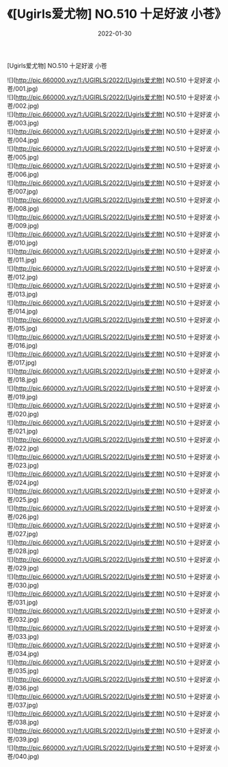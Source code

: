 ﻿---
layout: post
title:  《[Ugirls爱尤物] NO.510 十足好波 小苍》
date:   2022-01-30
img: http://pic.660000.xyz/1:/UGIRLS/2022/[Ugirls爱尤物] NO.510 十足好波 小苍/000.jpg
categories: [美女, 清纯, 唯美]
---

[Ugirls爱尤物] NO.510 十足好波 小苍

 ![](http://pic.660000.xyz/1:/UGIRLS/2022/[Ugirls爱尤物] NO.510 十足好波 小苍/001.jpg) <br>![](http://pic.660000.xyz/1:/UGIRLS/2022/[Ugirls爱尤物] NO.510 十足好波 小苍/002.jpg) <br>![](http://pic.660000.xyz/1:/UGIRLS/2022/[Ugirls爱尤物] NO.510 十足好波 小苍/003.jpg) <br>![](http://pic.660000.xyz/1:/UGIRLS/2022/[Ugirls爱尤物] NO.510 十足好波 小苍/004.jpg) <br>![](http://pic.660000.xyz/1:/UGIRLS/2022/[Ugirls爱尤物] NO.510 十足好波 小苍/005.jpg) <br>![](http://pic.660000.xyz/1:/UGIRLS/2022/[Ugirls爱尤物] NO.510 十足好波 小苍/006.jpg) <br>![](http://pic.660000.xyz/1:/UGIRLS/2022/[Ugirls爱尤物] NO.510 十足好波 小苍/007.jpg) <br>![](http://pic.660000.xyz/1:/UGIRLS/2022/[Ugirls爱尤物] NO.510 十足好波 小苍/008.jpg) <br>![](http://pic.660000.xyz/1:/UGIRLS/2022/[Ugirls爱尤物] NO.510 十足好波 小苍/009.jpg) <br>![](http://pic.660000.xyz/1:/UGIRLS/2022/[Ugirls爱尤物] NO.510 十足好波 小苍/010.jpg) <br>![](http://pic.660000.xyz/1:/UGIRLS/2022/[Ugirls爱尤物] NO.510 十足好波 小苍/011.jpg) <br>![](http://pic.660000.xyz/1:/UGIRLS/2022/[Ugirls爱尤物] NO.510 十足好波 小苍/012.jpg) <br>![](http://pic.660000.xyz/1:/UGIRLS/2022/[Ugirls爱尤物] NO.510 十足好波 小苍/013.jpg) <br>![](http://pic.660000.xyz/1:/UGIRLS/2022/[Ugirls爱尤物] NO.510 十足好波 小苍/014.jpg) <br>![](http://pic.660000.xyz/1:/UGIRLS/2022/[Ugirls爱尤物] NO.510 十足好波 小苍/015.jpg) <br>![](http://pic.660000.xyz/1:/UGIRLS/2022/[Ugirls爱尤物] NO.510 十足好波 小苍/016.jpg) <br>![](http://pic.660000.xyz/1:/UGIRLS/2022/[Ugirls爱尤物] NO.510 十足好波 小苍/017.jpg) <br>![](http://pic.660000.xyz/1:/UGIRLS/2022/[Ugirls爱尤物] NO.510 十足好波 小苍/018.jpg) <br>![](http://pic.660000.xyz/1:/UGIRLS/2022/[Ugirls爱尤物] NO.510 十足好波 小苍/019.jpg) <br>![](http://pic.660000.xyz/1:/UGIRLS/2022/[Ugirls爱尤物] NO.510 十足好波 小苍/020.jpg) <br>![](http://pic.660000.xyz/1:/UGIRLS/2022/[Ugirls爱尤物] NO.510 十足好波 小苍/021.jpg) <br>![](http://pic.660000.xyz/1:/UGIRLS/2022/[Ugirls爱尤物] NO.510 十足好波 小苍/022.jpg) <br>![](http://pic.660000.xyz/1:/UGIRLS/2022/[Ugirls爱尤物] NO.510 十足好波 小苍/023.jpg) <br>![](http://pic.660000.xyz/1:/UGIRLS/2022/[Ugirls爱尤物] NO.510 十足好波 小苍/024.jpg) <br>![](http://pic.660000.xyz/1:/UGIRLS/2022/[Ugirls爱尤物] NO.510 十足好波 小苍/025.jpg) <br>![](http://pic.660000.xyz/1:/UGIRLS/2022/[Ugirls爱尤物] NO.510 十足好波 小苍/026.jpg) <br>![](http://pic.660000.xyz/1:/UGIRLS/2022/[Ugirls爱尤物] NO.510 十足好波 小苍/027.jpg) <br>![](http://pic.660000.xyz/1:/UGIRLS/2022/[Ugirls爱尤物] NO.510 十足好波 小苍/028.jpg) <br>![](http://pic.660000.xyz/1:/UGIRLS/2022/[Ugirls爱尤物] NO.510 十足好波 小苍/029.jpg) <br>![](http://pic.660000.xyz/1:/UGIRLS/2022/[Ugirls爱尤物] NO.510 十足好波 小苍/030.jpg) <br>![](http://pic.660000.xyz/1:/UGIRLS/2022/[Ugirls爱尤物] NO.510 十足好波 小苍/031.jpg) <br>![](http://pic.660000.xyz/1:/UGIRLS/2022/[Ugirls爱尤物] NO.510 十足好波 小苍/032.jpg) <br>![](http://pic.660000.xyz/1:/UGIRLS/2022/[Ugirls爱尤物] NO.510 十足好波 小苍/033.jpg) <br>![](http://pic.660000.xyz/1:/UGIRLS/2022/[Ugirls爱尤物] NO.510 十足好波 小苍/034.jpg) <br>![](http://pic.660000.xyz/1:/UGIRLS/2022/[Ugirls爱尤物] NO.510 十足好波 小苍/035.jpg) <br>![](http://pic.660000.xyz/1:/UGIRLS/2022/[Ugirls爱尤物] NO.510 十足好波 小苍/036.jpg) <br>![](http://pic.660000.xyz/1:/UGIRLS/2022/[Ugirls爱尤物] NO.510 十足好波 小苍/037.jpg) <br>![](http://pic.660000.xyz/1:/UGIRLS/2022/[Ugirls爱尤物] NO.510 十足好波 小苍/038.jpg) <br>![](http://pic.660000.xyz/1:/UGIRLS/2022/[Ugirls爱尤物] NO.510 十足好波 小苍/039.jpg) <br>![](http://pic.660000.xyz/1:/UGIRLS/2022/[Ugirls爱尤物] NO.510 十足好波 小苍/040.jpg) <br>